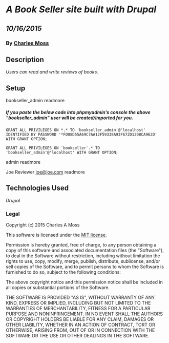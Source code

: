 # _A Book Seller site built with Drupal_
## _10/16/2015_
### By [Charles Moss](https://twitter.com/CharlesMoss)
## Description
_Users can read and write reviews of books._

## Setup

bookseller_admin
readmore

##### If you paste the below code into phpmyadmin's console the above "bookseller_admin" user will be created/imported for you. 

```
GRANT ALL PRIVILEGES ON *.* TO 'bookseller_admin'@'localhost' IDENTIFIED BY PASSWORD '*FD08D55A69C7AA12F59338A93F672D1208CA962D' WITH GRANT OPTION;

GRANT ALL PRIVILEGES ON `bookseller`.* TO 'bookseller_admin'@'localhost' WITH GRANT OPTION;
```

admin
readmore

Joe Reviewer
joe@joe.com
readmore


## Technologies Used
_Drupal_

### Legal
Copyright (c) 2015 Charles A Moss

This software is licensed under the [MIT license](https://en.wikipedia.org/wiki/MIT_License).

Permission is hereby granted, free of charge, to any person obtaining a copy of this software and associated documentation files (the "Software"), to deal in the Software without restriction, including without limitation the rights to use, copy, modify, merge, publish, distribute, sublicense, and/or sell copies of the Software, and to permit persons to whom the Software is furnished to do so, subject to the following conditions:

The above copyright notice and this permission notice shall be included in all copies or substantial portions of the Software.

THE SOFTWARE IS PROVIDED "AS IS", WITHOUT WARRANTY OF ANY KIND, EXPRESS OR IMPLIED, INCLUDING BUT NOT LIMITED TO THE WARRANTIES OF MERCHANTABILITY, FITNESS FOR A PARTICULAR PURPOSE AND NONINFRINGEMENT. IN NO EVENT SHALL THE AUTHORS OR COPYRIGHT HOLDERS BE LIABLE FOR ANY CLAIM, DAMAGES OR OTHER LIABILITY, WHETHER IN AN ACTION OF CONTRACT, TORT OR OTHERWISE, ARISING FROM, OUT OF OR IN CONNECTION WITH THE SOFTWARE OR THE USE OR OTHER DEALINGS IN THE SOFTWARE.
